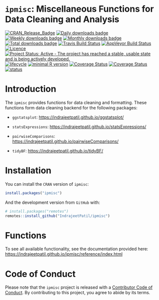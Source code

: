 
<!-- README.md is generated from README.Rmd. Please edit that file -->

# `ipmisc`: Miscellaneous Functions for Data Cleaning and Analysis

[![CRAN\_Release\_Badge](https://www.r-pkg.org/badges/version-ago/ipmisc)](https://CRAN.R-project.org/package=ipmisc)
[![Daily downloads
badge](https://cranlogs.r-pkg.org/badges/last-day/ipmisc?color=blue)](https://CRAN.R-project.org/package=ipmisc)
[![Weekly downloads
badge](https://cranlogs.r-pkg.org/badges/last-week/ipmisc?color=blue)](https://CRAN.R-project.org/package=ipmisc)
[![Monthly downloads
badge](https://cranlogs.r-pkg.org/badges/last-month/ipmisc?color=blue)](https://CRAN.R-project.org/package=ipmisc)
[![Total downloads
badge](https://cranlogs.r-pkg.org/badges/grand-total/ipmisc?color=blue)](https://CRAN.R-project.org/package=ipmisc)
[![Travis Build
Status](https://travis-ci.org/IndrajeetPatil/ipmisc.svg?branch=master)](https://travis-ci.org/IndrajeetPatil/ipmisc)
[![AppVeyor Build
Status](https://ci.appveyor.com/api/projects/status/github/IndrajeetPatil/ipmisc?branch=master&svg=true)](https://ci.appveyor.com/project/IndrajeetPatil/ipmisc)
[![Licence](https://img.shields.io/badge/licence-GPL--3-blue.svg)](https://www.gnu.org/licenses/gpl-3.0.en.html)
[![Project Status: Active - The project has reached a stable, usable
state and is being actively
developed.](https://www.repostatus.org/badges/latest/active.svg)](https://www.repostatus.org/#active)
[![lifecycle](https://img.shields.io/badge/lifecycle-maturing-blue.svg)](https://lifecycle.r-lib.org/articles/stages.html)
[![minimal R
version](https://img.shields.io/badge/R%3E%3D-3.6.0-6666ff.svg)](https://cran.r-project.org/)
[![Coverage
Status](https://img.shields.io/codecov/c/github/IndrajeetPatil/ipmisc/master.svg)](https://codecov.io/github/IndrajeetPatil/ipmisc?branch=master)
[![Coverage
Status](https://coveralls.io/repos/github/IndrajeetPatil/ipmisc/badge.svg?branch=master)](https://coveralls.io/github/IndrajeetPatil/ipmisc?branch=master)
[![status](https://tinyverse.netlify.com/badge/ipmisc)](https://CRAN.R-project.org/package=ipmisc)

# Introduction

The `ipmisc` provides functions for data cleaning and formatting. These
functions form data cleaning backend for the following packages:

-   `ggstatsplot`: <https://indrajeetpatil.github.io/ggstatsplot/>

-   `statsExpressions`:
    <https://indrajeetpatil.github.io/statsExpressions/>

-   `pairwiseComparisons`:
    <https://indrajeetpatil.github.io/pairwiseComparisons/>

-   `tidyBF`: <https://indrajeetpatil.github.io/tidyBF/>

# Installation

You can install the `CRAN` version of `ipmisc`:

``` r
install.packages("ipmisc")
```

And the development version from `GitHub` with:

``` r
# install.packages("remotes")
remotes::install_github("IndrajeetPatil/ipmisc")
```

# Functions

To see all available functionality, see the documentation provided here:
<https://indrajeetpatil.github.io/ipmisc/reference/index.html>

# Code of Conduct

Please note that the `ipmisc` project is released with a [Contributor
Code of
Conduct](https://github.com/IndrajeetPatil/ipmisc/blob/master/CODE_OF_CONDUCT.md).
By contributing to this project, you agree to abide by its terms.
